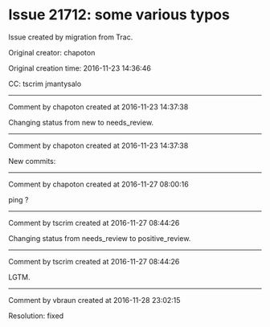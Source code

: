# Issue 21712: some various typos

Issue created by migration from Trac.

Original creator: chapoton

Original creation time: 2016-11-23 14:36:46

CC:  tscrim jmantysalo




---

Comment by chapoton created at 2016-11-23 14:37:38

Changing status from new to needs_review.


---

Comment by chapoton created at 2016-11-23 14:37:38

New commits:


---

Comment by chapoton created at 2016-11-27 08:00:16

ping ?


---

Comment by tscrim created at 2016-11-27 08:44:26

Changing status from needs_review to positive_review.


---

Comment by tscrim created at 2016-11-27 08:44:26

LGTM.


---

Comment by vbraun created at 2016-11-28 23:02:15

Resolution: fixed

